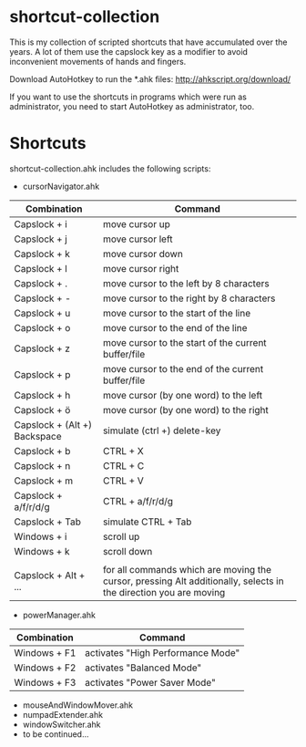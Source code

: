 shortcut-collection
===================

This is my collection of scripted shortcuts that have accumulated over the years. A lot of them use the capslock key as a modifier to avoid inconvenient movements of hands and fingers.

Download AutoHotkey to run the *.ahk files: http://ahkscript.org/download/

If you want to use the shortcuts in programs which were run as administrator, you need to start AutoHotkey as administrator, too.


Shortcuts
=========

shortcut-collection.ahk includes the following scripts:

- cursorNavigator.ahk

Combination | Command
------------|----------
Capslock + i        | move cursor up
Capslock + j        | move cursor left
Capslock + k        | move cursor down
Capslock + l        | move cursor right
Capslock + .        | move cursor to the left by 8 characters
Capslock + -        | move cursor to the right by 8 characters
Capslock + u        | move cursor to the start of the line
Capslock + o        | move cursor to the end of the line
Capslock + z        | move cursor to the start of the current buffer/file
Capslock + p        | move cursor to the end of the current buffer/file
Capslock + h        | move cursor (by one word) to the left
Capslock + ö        | move cursor (by one word) to the right
Capslock + (Alt +) Backspace | simulate (ctrl +) delete-key
Capslock + b        | CTRL + X
Capslock + n        | CTRL + C
Capslock + m        | CTRL + V
Capslock + a/f/r/d/g | CTRL + a/f/r/d/g
Capslock + Tab      | simulate CTRL + Tab
Windows + i         | scroll up
Windows + k         | scroll down
                    |
Capslock + Alt + ... | for all commands which are moving the cursor, pressing Alt additionally, selects in the direction you are moving

- powerManager.ahk

Combination | Command
------------|----------
Windows + F1 | activates "High Performance Mode"
Windows + F2 | activates "Balanced Mode"
Windows + F3 | activates "Power Saver Mode"

- mouseAndWindowMover.ahk
- numpadExtender.ahk
- windowSwitcher.ahk
- to be continued...

